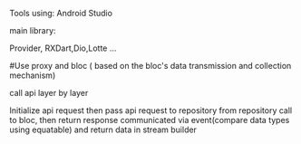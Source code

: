 Tools using: Android Studio

main library:

Provider, RXDart,Dio,Lotte ...

#Use proxy and bloc ( based on the bloc's data transmission and collection mechanism)

call api layer by layer

Initialize api request then pass api request to repository from repository call to bloc, then return response communicated via event(compare data types using equatable) and return data in stream builder
